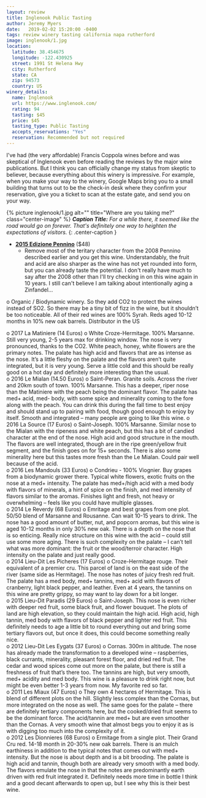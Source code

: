 ```yaml
---
layout: review
title: Inglenook Public Tasting
author: Jeremy Myers
date:   2019-02-02 15:20:00 -0400
tags: review winery tasting california napa rutherford
image: inglenook/1.jpg
location:
  latitude: 38.454675
  longitude: -122.430925
  street: 1991 St Helena Hwy
  city: Rutherford
  state: CA
  zip: 94573
  country: US
winery_details:
  name: Inglenook
  url: https://www.inglenook.com/
  rating: 94
  tasting: $45
  price: $45
  tasting_type: Public Tasting
  accepts_reservations: "Yes"
  reservation: Recommended but not required
---
```

I've had (the very affordable) Francis Coppola wines before and was skeptical of Inglenook even before reading the reviews by the major wine publications.  But I think you can officially change my status from skeptic to believer, because everything about this winery is impressive.  For example, when you make your way to the winery, Google Maps bring you to a small building that turns out to be the check-in desk where they confirm your reservation, give you a ticket to scan at the estate gate, and send you on your way.

{% picture inglenook/1.jpg alt="" title="Where are you taking me?" class="center-image" %}
***Caption Title:*** *For a while there, it seemed like the road would go on forever.  That's definitely one way to heighten the expectations of visitors.*
{: .center-caption }

* [**2015 Edizione Pennino**](https://www.inglenook.com/Purchase/Details/EP15) ($48)
  * Remove most of the teritary character from the 2008 Pennino described earlier and you get this wine.  Understandably, the fruit and acid are also sharper as the wine has not yet rounded into form, but you can already taste the potential.  I don't really have much to say after the 2008 other than I'll try checking in on this wine again in 10 years.  I still can't believe I am talking about intentionally aging a Zinfandel...

o	Organic / Biodynamic winery.  So they add CO2 to protect the wines instead of SO2.  So there may be a tiny bit of fizz in the wine, but it shouldn’t be too noticeable.  All of their red wines are 100% Syrah.  Reds aged 10-12 months in 10% new oak barrels.  Distributor in the US

o	2017 La Matiniere (14 Euros)
o	White Croze-Hermitage.  100% Marsanne.  Still very young, 2-5 years max for drinking window.  The nose is very pronounced, thanks to the CO2.  White peach, honey, white flowers are the primary notes.  The palate has high acid and flavors that are as intense as the nose.  It’s a little fleshy on the palate and the flavors aren’t quite integrated, but it is very young.  Serve a little cold and this should be really good on a hot day and definitely more interesting than the usual.  
o	2016 Le Mialan (14.50 Euros)
o	Saint-Peran.  Granite soils.  Across the river and 20km south of town.  100% Marsanne.  This has a deeper, riper nose than the Matiniere with the peach being the dominant flavor.  The palate has med+ acid, med- body, with some spice and minerality coming to the fore along with the peach.  You can drink this during the fall time to best enjoy and should stand up to pairing with food, though good enough to enjoy by itself.  Smooth and integrated – many people are going to like this wine.
o	2016 La Source (17 Euros)
o	Saint-Joseph. 100% Marsanne.  Similar nose to the Mialan with the ripeness and white peach, but this has a bit of candied character at the end of the nose.  High acid and good structure in the mouth.  The flavors are well integrated, though are in the ripe green/yellow fruit segment, and the finish goes on for 15+ seconds.  There is also some minerality here but this tastes more fresh than the Le Mialan.  Could pair well because of the acid.   
o	2016 Les Mandouls (33 Euros)
o	Condrieu - 100% Viognier.  Buy grapes from a biodynamic grower there.  Typical white flowers, exotic fruits on the nose at a med+ intensity.  The palate has med+/high acid with a med body with flavors of minerals, a hint of spice on the finish, and med intensity of flavors similar to the aromas.  Finishes light and fresh, not heavy or overwhelming – feels like you could have multiple glasses.  
o	2014 Le Reverdy (68 Euros)
o	Emritage and best grapes from one plot.  50/50 blend of Marsanne and Rousanne.  Can wait 10-15 years to drink.  The nose has a good amount of butter, nut, and popcorn aromas, but this wine is aged 10-12 months in only 30% new oak.  There is a depth on the nose that is so enticing.  Really nice structure on this wine with the acid – could still use some more aging.  There is such complexity on the palate – I can’t tell what was more dominant: the fruit or the wood/terroir character.  High intensity on the palate and just really good.  
o	2014 Lieu-Dit Les Picheres (17 Euros)
o	Croze-Hermitage rouge.  Their equivalent of a premier cru.  This parcel of land is on the east side of the river (same side as Hermitage).  The nose has notes of juicy fresh red fruit.  The palate has a med body, med+ tannins, med+ acid with flavors of cranberry, light black pepper, and leather.  Even at 4 years, the tannins on this wine are pretty grippy, so may want to lay down for a bit longer.  
o	2015 Lieu-Dit Paradis (29 Euros)
o	Saint-Joseph.  This nose is even richer with deeper red fruit, some black fruit, and flower bouquet.  The plots of land are high elevation, so they could maintain the high acid.  High acid, high tannin, med body with flavors of black pepper and lighter red fruit.  This definitely needs to age a little bit to round everything out and bring some tertiary flavors out, but once it does, this could become something really nice.  
o	2012 Lieu-Dit Les Eygats (37 Euros)
o	Cornas.  300m in altitude.  The nose has already made the transformation to a developed wine – raspberries, black currants, minerality, pleasant forest floor, and dried red fruit.  The cedar and wood spices come out more on the palate, but there is still a freshness of fruit that’s there too.  The tannins are high, but very smooth, med+ acidity and med body.  This wine is a pleasure to drink right now, but might be even better 1-3 years from now.  My favorite red so far.  
o	2011 Les Miaux (47 Euros)
o	They own 4 hectares of Hermitage.  This is blend of different plots on the hill.  Slightly less complex than the Cornas, but more integrated on the nose as well.  The same goes for the palate – there are definitely tertiary components here, but the cooked/dried fruit seems to be the dominant force.  The acid/tannin are med+ but are even smoother than the Cornas.  A very smooth wine that almost begs you to enjoy it as is with digging too much into the complexity of it.  
o	2012 Les Dionnieres (68 Euros)
o	Ermitage from a single plot.  Their Grand Cru red.  14-18 month in 20-30% new oak barrels.  There is an mulch earthiness in addition to the typical notes that comes out with med+ intensity.  But the nose is about depth and is a bit brooding.  The palate is high acid and tannin, though both are already very smooth with a med body.  The flavors emulate the nose in that the notes are predominantly earth driven with red fruit integrated it.  Definitely needs more time in bottle I think and a good decant afterwards to open up, but I see why this is their best wine.  

